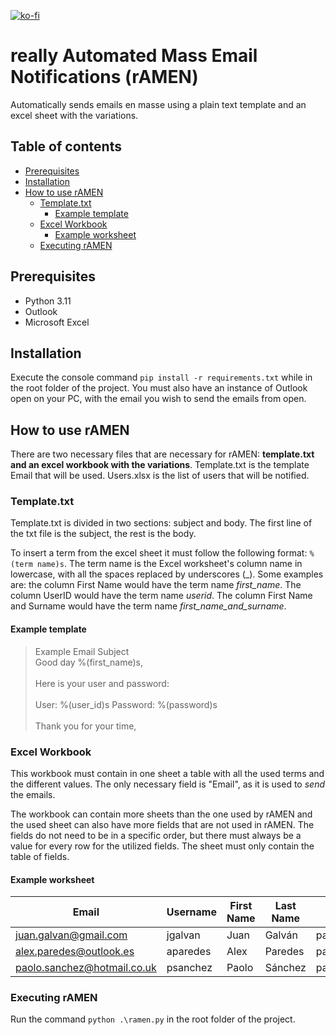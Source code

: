 [![ko-fi](https://ko-fi.com/img/githubbutton_sm.svg)](https://ko-fi.com/E1E7MK94O)
# really Automated Mass Email Notifications (rAMEN) <!-- omit from toc -->
Automatically sends emails en masse using a plain text template and an excel sheet with the variations.

## Table of contents <!-- omit from toc -->
- [Prerequisites](#prerequisites)
- [Installation](#installation)
- [How to use rAMEN](#how-to-use-ramen)
  - [Template.txt](#templatetxt)
    - [Example template](#example-template)
  - [Excel Workbook](#excel-workbook)
    - [Example worksheet](#example-worksheet)
  - [Executing rAMEN](#executing-ramen)

## Prerequisites
- Python 3.11
- Outlook
- Microsoft Excel

## Installation
Execute the console command ```pip install -r requirements.txt``` while in the root folder of the project.
You must also have an instance of Outlook open on your PC, with the email you wish to send the emails from open.

## How to use rAMEN
There are two necessary files that are necessary for rAMEN: **template.txt and an excel workbook with the variations**.
Template.txt is the template Email that will be used. Users.xlsx is the list of users that will be notified.

### Template.txt
Template.txt is divided in two sections: subject and body. The first line of the txt file is the subject, the rest is the body.

To insert a term from the excel sheet it must follow the following format: ```%(term name)s```. The term name is the Excel worksheet's column name in lowercase, with all the spaces replaced by underscores (_). Some examples are: the column First Name would have the term name _first_name_. The column UserID would have the term name _userid_. The column First Name and Surname would have the term name _first_name_and_surname_.

#### Example template
>Example Email Subject
><br>
>Good day %(first_name)s,
><br><br>
>Here is your user and password:
><br><br>
>User: %(user_id)s
>Password: %(password)s
><br><br>
>Thank you for your time,

### Excel Workbook
This workbook must contain in one sheet a table with all the used terms and the different values. The only necessary field is "Email", as it is used to *send* the emails.

The workbook can contain more sheets than the one used by rAMEN and the used sheet can also have more fields that are not used in rAMEN. The fields do not need to be in a specific order, but there must always be a value for every row for the utilized fields. The sheet must only contain the table of fields.

#### Example worksheet
| Email                       | Username | First Name | Last Name | Password     |
| --------------------------- | -------- | ---------- | --------- | ------------ |
| juan.galvan@gmail.com       | jgalvan  | Juan       | Galván    | password1234 |
| alex.paredes@outlook.es     | aparedes | Alex       | Paredes   | password1234 |
| paolo.sanchez@hotmail.co.uk | psanchez | Paolo      | Sánchez   | password1234 |

### Executing rAMEN
Run the command ```python .\ramen.py``` in the root folder of the project.
